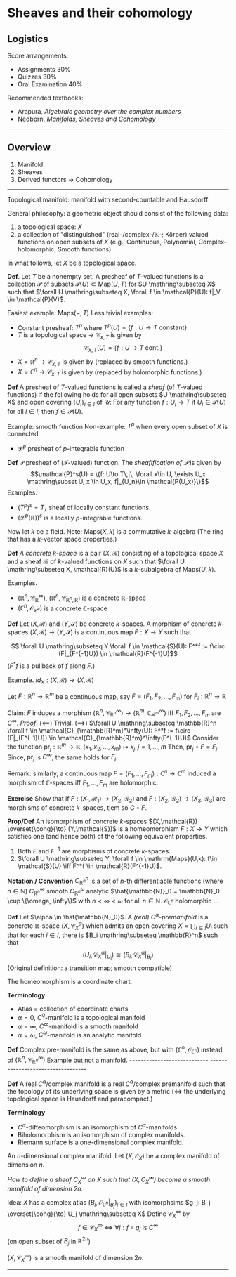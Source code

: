 # Sheaves and their cohomology

## Logistics

Score arrangements:

- Assignments 30%
- Quizzes 30%
- Oral Examination 40%

Recommended textbooks:

- Arapura, *Algebraic geometry over the complex numbers*
- Nedborn, *Manifolds, Sheaves and Cohomology*

---

## Overview

1. Manifold
2. Sheaves
3. Derived functors -> Cohomology

---

Topological manifold: manifold with second-countable and Hausdorff

General philosophy: a geometric object should consist of the following data:

1. a topological space: $X$
2. a collection of "distinguished" (real-/complex-/$\mathbb{K}$-; Körper) valued functions on open subsets of $X$ (e.g., Continuous, Polynomial, Complex-holomorphic, Smooth functions)

In what follows, let $X$ be a topological space.

**Def**. Let $T$ be a nonempty set. A presheaf of $T$-valued functions is a collection $\mathcal{P}$ of subsets $\mathcal{P}(U) \subset \mathrm{Map}(U,T)$ for $U \mathring\subseteq X$ such that $\forall U \mathring\subseteq X, \forall f \in \mathcal{P}(U): f|_V \in \mathcal{P}(V)$.

Easiest example: $\mathrm{Maps}(-,T)$
Less trivial examples:

- Constant presheaf: $T^p$ where $T^p(U) = \{f:U\to T\text{ constant}\}$
- $T$ is a topological space $\to$ $\mathcal{C}_{x,T}$ is given by
$$\mathcal{C}_{x,T}(U) = \{f:U\to T\text{ cont.}\}$$
- $X = \mathbb{R}^n \to \mathcal{C}_{x,T}$ is given by (replaced by smooth functions.)
- $X = \mathbb{C}^n \to \mathcal{C}_{x,T}$ is given by (replaced by holomorphic functions.)

**Def** A presheaf of $T$-valued functions is called a *sheaf* (of $T$-valued functions) if the following holds for all open subsets $U \mathring\subseteq X$ and open covering $\{U_i\}_{i\in I}$ of $\mathcal{U}$:
For any function $f:U_i \to T$ if $U_i \in \mathcal{P}(U)$ for all $i \in I$,  then $f \in \mathcal{P}(U)$.

Example: smooth function
Non-example: $T^p$ when every open subset of $X$ is connected.
- $\mathcal{L}^p$ presheaf of $p$-integrable function

**Def** $\mathcal{P}$ presheaf of ($\mathcal{T}$-valued) function. The *sheafification of $\mathcal{P}$* is given by
$$\mathcal{P}^s(U) = \{f: U\to T\,|\, \forall x\in U, \exists U_x \mathring\subset U, x \in U_x, f|_{U_n}\in \mathcal{P(U_x)}\}$$
Examples: 

- $(T^p)^s = T_x$ sheaf of locally constant functions.
- $(\mathcal{L}^p({\mathbb{R}}))^s$ is a locally $p$-integrable functions.

Now let $k$ be a field.
Note: $\mathrm{Maps}(X,k)$ is a commutative $k$-algebra (The ring that has a $k$-vector space properties.)

**Def** *A concrete $k$-space* is a pair $(X, \mathcal{R})$ consisting of a topological space $X$ and a sheaf $\mathcal{R}$ of $k$-valued functions on $X$ such that $\forall U \mathring\subseteq X, \mathcal{R}(U)$ is a $k$-subalgebra of $\mathrm{Maps}(U, k)$.

Examples.

- $(\mathbb{R}^n, \mathcal{C}^\infty_\mathbb{R})$, $(\mathbb{R}^n, \mathcal{C}_{\mathbb{R}^n, \mathbb{R}})$ is a concrete $\mathbb{R}$-space
- $(\mathbb{C}^n, \mathcal{O}_\mathcal{C^n})$ is a concrete $\mathbb{C}$-space

**Def** Let $(X, \mathcal{R})$ and $(Y, \mathcal{S})$ be concrete $k$-spaces. A morphism of concrete $k$-spaces $(X, \mathcal{R}) \to (Y, \mathcal{S})$ is a continuous map $F: X\to Y$ such that

$$ \forall U \mathring\subseteq Y \forall f \in \mathcal{S}(U): F^*f := f\circ (F|_{F^{-1}U}) \in \mathcal{R}(F^{-1}U)$$
($F^*f$ is a pullback of $f$ along $F$.)

Example. $id_X: (X,\mathcal{R}) \to (X, \mathcal{R})$

Let $F: \mathbb{R}^n \to \mathbb{R}^m$ be a continuous map, say $F = (F_1, F_2, \dots, F_m)$ for $F_i: \mathbb{R}^n \to \mathbb{R}$

Claim: $F$ induces a morphism $(\mathbb{R}^n, \mathcal{C}_{\mathbb{R}^n}^\infty) \to (\mathbb{R}^m, \mathbb{C}_{\mathcal{R}^m}^\infty)$ iff $F_1, F_2, \dots, F_m$ are $C^\infty$.
*Proof*. $(\impliedby)$ Trivial.
($\implies$) $\forall U \mathring\subseteq \mathbb{R}^n \forall f \in \mathcal{C}_{\mathbb{R}^m}^\infty(U): F^*f := f\circ (F|_{F^{-1}U}) \in \mathcal{C}_{\mathbb{R}^m}^\infty(F^{-1}U)$ 
Consider the function $\mathrm{pr}_j: \mathbb{R}^m \to \mathbb{R}, (x_1, x_2, \dots, x_m) \mapsto x_j, j=1,\dots, m$
Then, $\mathrm{pr}_j\circ F = F_j$.
Since, $\mathrm{pr}_j$ is $C^\infty$, the same holds for $F_j$.

Remark: similarly, a continuous map $F = (F_1, \dots, F_m): \mathbb{C}^n \to \mathbb{C}^m$ induced a morphism of $\mathbb{C}$-spaces iff $F_1,\dots, F_m$ are holomorphic.

**Exercise** Show that if $F: (X_1, \mathcal{R}_1) \to (X_2, \mathcal{R}_2)$ and $F: (X_2, \mathcal{R}_2) \to (X_3, \mathcal{R}_3)$ are morphisms of concrete $k$-spaces, tjem so $G\circ F$.

**Prop/Def** An isomorphism of concrete $k$-spaces $(X,\mathcal{R}) \overset{\cong}{\to} (Y,\mathcal{S})$ is a homeomorphism $F: X\to Y$ which satisfies one (and hence both) of the following equivalent properties.

1. Both $F$ and $F^{-1}$ are morphisms of concrete $k$-spaces.
2. $\forall U \mathring\subseteq Y, \forall f \in \mathrm{Maps}(U,k): f\in \mathcal{S}(U) \iff F^*f \in \mathcal{R}(F^{-1}U)$.

**Notation / Convention**
$C^n_{\mathbb{R}^n}$ is a set of $n$-th differentiable functions (where $n \in \mathbb{N}$)
$C^\infty_{\mathbb{R}^n}$ smooth
$C^\omega_{\mathbb{R}^n}$ analytic
$\hat{\mathbb{N}}_0 = \mathbb{N}_0 \cup \{\omega, \infty\}$ with $n < \infty < \omega$ for all $n \in \mathbb{N}$.
$\mathcal{O}_{\mathbb{C}^n}$ holomorphic
...

**Def** Let $\alpha \in \hat{\mathbb{N}_0}$. *A (real) $C^\alpha$-premanifold* is a concrete $\mathbb{R}$-space $(X,\mathcal{C}^\alpha_X)$ which admits an open covering $X = \bigcup_{i\in I}U_i$ such that for each $i \in I$, there is $B_i \mathring\subseteq \mathbb{R}^n$ such that
$$(U_i, \mathcal{C}^\alpha_X|_{U_i}) \cong (B_i, \mathcal{C}^\alpha_X|_{B_i})$$
(Original definition: a transition map; smooth compatible)

The homeomorphism is a coordinate chart.

**Terminology**

- Atlas = collection of coordinate charts
- $\alpha = 0$, $C^0$-manifold is a topological manifold
- $\alpha = \infty$, $C^\infty$-manifold is a smooth manifold
- $\alpha = \omega$, $C^\omega$-manifold is an analytic manifold

**Def** Complex pre-manifold is the same as above, but with $(\mathbb{C}^n, \mathcal{O}_{\mathbb{C}^n})$ instead of $(\mathbb{R}^n, \mathcal{C}^\infty_{\mathbb{R}^n})$
Example but not a manifold. ----------------------------  ----------------------------------

**Def** A real $C^\alpha$/complex manifold is a real $C^\alpha$/complex premanifold such that the topology of its underlying space is given by a metric ($\iff$ the underlying topological space is Hausdorff and paracompact.)

**Terminology**

- $C^\alpha$-diffeomorphism is an isomorphism of $C^\alpha$-manifolds.
- Biholomorphism is an isomorphism of complex manifolds.
- Riemann surface is a one-dimensional complex manifold.

An $n$-dimensional complex manifold.
Let $(X, \mathcal{O}_X)$ be a complex manifold of dimension $n$.

*How to define a sheaf $C^\infty_X$ on $X$ such that $(X, C_X^\infty)$ become a smooth manifold of dimension $2n$.*

Idea: $X$ has a complex atlas $(B_j, \mathcal{O}_{\mathbb{C}^n}|_{B_j})_{j\in I}$ with isomorphsims $g_j: B_j \overset{\cong}{\to} U_j \mathring\subseteq X$
Define $\mathcal{C}^\infty_X$ by
$$f\in \mathcal{C}^\infty_X \iff \forall j: f\circ g_j \text{ is }C^\infty$$
(on open subset of $B_j$ in $\mathbb{R}^{2n}$)

$(X,\mathcal{C}^\infty_X)$ is a smooth manifold of dimension $2n$.

---
